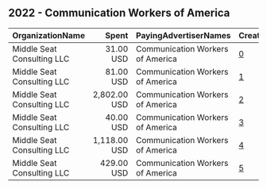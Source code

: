 ## 2022 - Communication Workers of America 
|OrganizationName|Spent|PayingAdvertiserNames|CreativeUrls|Impressions|Genders|AgeBrackets|CountryCodes|BillingAddresses|CandidateBallotInformation|
|:---|---:|:---|:---|---:|:---|:---|:---|:---|:---|
|Middle Seat Consulting  LLC|31.00 USD|Communication Workers of America|[0](https://www.snap.com/political-ads/asset/e1d4f2566af301f09c3cb7c23464cd8edb51bf7cbcca66d319ec3996f558b569?mediaType=png)|4,856||18+|united states|"Po Box 21600,Washington,20009,US"||
|Middle Seat Consulting  LLC|81.00 USD|Communication Workers of America|[1](https://www.snap.com/political-ads/asset/b81aa5ecac21dda54a5888571b7124927ebd3dcd1b10ca5402a157b0dc7f4882?mediaType=png)|13,728||18+|united states|"Po Box 21600,Washington,20009,US"||
|Middle Seat Consulting  LLC|2,802.00 USD|Communication Workers of America|[2](https://www.snap.com/political-ads/asset/1563a49dcd4e57f8d55d90830153f9dc085b61347d3998e67abe2bdac518e0d5?mediaType=png)|483,291||18+|united states|"Po Box 21600,Washington,20009,US"||
|Middle Seat Consulting  LLC|40.00 USD|Communication Workers of America|[3](https://www.snap.com/political-ads/asset/996bd824ddaa435dc74b4fdee1d3cb2a5df17c9ee8c68c7f7f6b1e2edb3b2f15?mediaType=png)|6,947||18+|united states|"Po Box 21600,Washington,20009,US"||
|Middle Seat Consulting  LLC|1,118.00 USD|Communication Workers of America|[4](https://www.snap.com/political-ads/asset/e1d4f2566af301f09c3cb7c23464cd8edb51bf7cbcca66d319ec3996f558b569?mediaType=png)|184,052||18+|united states|"Po Box 21600,Washington,20009,US"||
|Middle Seat Consulting  LLC|429.00 USD|Communication Workers of America|[5](https://www.snap.com/political-ads/asset/996bd824ddaa435dc74b4fdee1d3cb2a5df17c9ee8c68c7f7f6b1e2edb3b2f15?mediaType=png)|66,365||18+|united states|"Po Box 21600,Washington,20009,US"||
